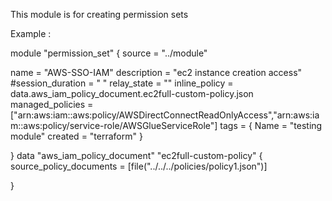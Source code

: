 This module is for creating permission sets


Example :

  module "permission_set" {
  source = "../module"

  name = "AWS-SSO-IAM"
  description = "ec2 instance creation access"
  #session_duration = " "
  relay_state =  ""
  inline_policy = data.aws_iam_policy_document.ec2full-custom-policy.json
  managed_policies = ["arn:aws:iam::aws:policy/AWSDirectConnectReadOnlyAccess","arn:aws:iam::aws:policy/service-role/AWSGlueServiceRole"]
  tags = {
    Name = "testing module"
    created = "terraform"
  }

}
data "aws_iam_policy_document" "ec2full-custom-policy" {
  source_policy_documents = [file("../../../policies/policy1.json")]

}
